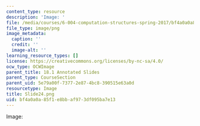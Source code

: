 ```yaml
---
content_type: resource
description: 'Image: '
file: /media/courses/6-004-computation-structures-spring-2017/bf4a0a0a85f1e8bbaf973df095ba7e13_Slide24.png
file_type: image/png
image_metadata:
  caption: ''
  credit: ''
  image-alt: ''
learning_resource_types: []
license: https://creativecommons.org/licenses/by-nc-sa/4.0/
ocw_type: OCWImage
parent_title: 18.1 Annotated Slides
parent_type: CourseSection
parent_uid: 5e79a00f-7377-2e87-4bc8-390515e63a0d
resourcetype: Image
title: Slide24.png
uid: bf4a0a0a-85f1-e8bb-af97-3df095ba7e13
---
```

Image: 